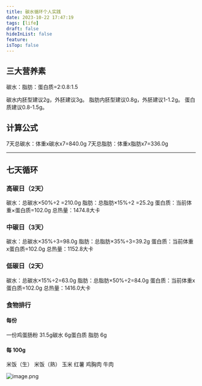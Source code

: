```yaml
---
title: 碳水循环个人实践
date: 2023-10-22 17:47:19
tags: [life]
draft: false
hideInList: false
feature: 
isTop: false
---
```





## 三大营养素
碳水：脂肪：蛋白质=2:0.8:1.5

碳水内胚型建议2g，外胚建议3g。
脂肪内胚型建议0.8g，外胚建议1-1.2g。
蛋白质建议0.8-1.5g。
## 计算公式

7天总碳水：体重x碳水x7=840.0g
7天总脂肪：体重x脂肪x7=336.0g

---

## 七天循环
### 高碳日（2天）

碳水：总碳水×50%÷2 =210.0g
脂肪：总脂肪×15%÷2 =25.2g
蛋白质：当前体重×蛋白质=102.0g
总热量：1474.8大卡

### 中碳日（3天）

碳水：总碳水×35%÷3=98.0g
脂肪：总脂肪×35%÷3=39.2g
蛋白质：当前体重x蛋白质=102.0g
总热量：1152.8大卡

### 低碳日（2天）

碳水：总碳水×15%÷2=63.0g
脂肪：总脂肪×50%÷2=84.0g
蛋白质：当前体重x蛋白质=102.0g
总热量：1416.0大卡




### 食物排行
#### 每份
一份鸡蛋肠粉 31.5g碳水 6g蛋白质 脂肪 6g
#### 每 100g
米饭（生）
米饭（熟）
玉米
红薯
鸡胸肉
牛肉

![image.png](https://bestkxt.oss-cn-guangzhou.aliyuncs.com/img/202310221800671.png)

<!--more-->